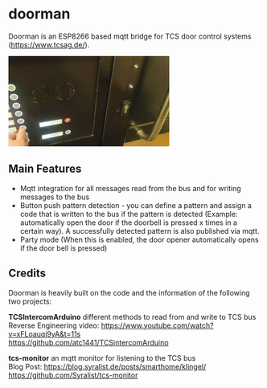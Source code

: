 # doorman
Doorman is an ESP8266 based mqtt bridge for TCS door control systems (https://www.tcsag.de/). 

![doorman opener](doc/doorman.gif)

## Main Features
 * Mqtt integration for all messages read from the bus and for writing messages to the bus
 * Button push pattern detection - you can define a pattern and assign a code that is written to the bus if the pattern is detected (Example: automatically open the door if the doorbell is pressed x times in a certain way). A successfully detected pattern is also published via mqtt. 
 * Party mode (When this is enabled, the door opener automatically opens if the door bell is pressed)

## Credits
Doorman is heavily built on the code and the information of the following two projects: 

**TCSIntercomArduino** different methods to read from and write to TCS bus<br />
Reverse Engineering video: <https://www.youtube.com/watch?v=xFLoauqj9yA&t=11s><br />
<https://github.com/atc1441/TCSintercomArduino>

**tcs-monitor** an mqtt monitor for listening to the TCS bus<br />
Blog Post: <https://blog.syralist.de/posts/smarthome/klingel/>
<https://github.com/Syralist/tcs-monitor>